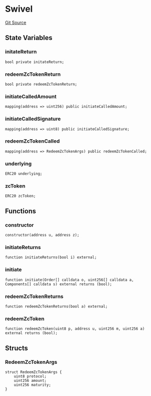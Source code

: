 # Swivel
[Git Source](https://github.com/Swivel-Finance/illuminate/blob/756f41d3de7041d0b83523598284cee2b14c535e/src/mocks/Swivel.sol)


## State Variables
### initateReturn

```solidity
bool private initateReturn;
```


### redeemZcTokenReturn

```solidity
bool private redeemZcTokenReturn;
```


### initiateCalledAmount

```solidity
mapping(address => uint256) public initiateCalledAmount;
```


### initiateCalledSignature

```solidity
mapping(address => uint8) public initiateCalledSignature;
```


### redeemZcTokenCalled

```solidity
mapping(address => RedeemZcTokenArgs) public redeemZcTokenCalled;
```


### underlying

```solidity
ERC20 underlying;
```


### zcToken

```solidity
ERC20 zcToken;
```


## Functions
### constructor


```solidity
constructor(address u, address z);
```

### initiateReturns


```solidity
function initiateReturns(bool i) external;
```

### initiate


```solidity
function initiate(Order[] calldata o, uint256[] calldata a, Components[] calldata s) external returns (bool);
```

### redeemZcTokenReturns


```solidity
function redeemZcTokenReturns(bool a) external;
```

### redeemZcToken


```solidity
function redeemZcToken(uint8 p, address u, uint256 m, uint256 a) external returns (bool);
```

## Structs
### RedeemZcTokenArgs

```solidity
struct RedeemZcTokenArgs {
    uint8 protocol;
    uint256 amount;
    uint256 maturity;
}
```

